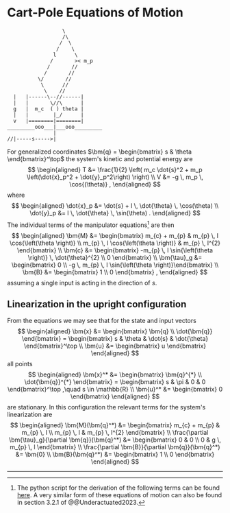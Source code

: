 # Cart-Pole Equations of Motion
```
                  \
                  /\
                 /  \
                /    \
               l      \
              /       >< m_p
             /       //
            /       //
          \/       //
           \      //
            \    //
  |   |------\--//------|
  |   |       \//\      |
  g   |  m_c  ( ) theta |
  |   |        |_/      |
  v   |========|========|
_________ooo___|___ooo_________
               |
//|-----s----->|
```
For generalized coordinates $\bm{q} = \begin{bmatrix} s & \theta \end{bmatrix}^\top$ the system's kinetic and potential energy are
$$
\begin{aligned}
	T &= \frac{1}{2} \left( m_c \dot{s}^2 + m_p \left(\dot{x}_p^2 + \dot{y}_p^2\right) \right) \\
	V &= -g \, m_p \, \cos{(\theta)} ,
\end{aligned}
$$
where
$$
\begin{aligned}
	\dot{x}_p &= \dot{s} + l \, \dot{\theta} \, \cos(\theta) \\
	\dot{y}_p &= l \, \dot{\theta} \, \sin(\theta) .
\end{aligned}
$$
The individual terms of the manipulator equations[^1] are then
$$
\begin{aligned}
	\bm{M}
	&=
	\begin{bmatrix}
		m_{c} + m_{p} & m_{p} \, l \cos{\left(\theta \right)} \\
		m_{p} \, l \cos{\left(\theta \right)} & m_{p} \, l^{2}
	\end{bmatrix}
	\\
	\bm{c} &= \begin{bmatrix} -m_{p} \, l \sin{\left(\theta \right)} \, \dot{\theta}^{2} \\ 0 \end{bmatrix}
	\\
	\bm{\tau}_g &= \begin{bmatrix} 0 \\ -g \, m_{p} \, l \sin{\left(\theta \right)}\end{bmatrix}
	\\
	\bm{B} &= \begin{bmatrix}
		1 \\ 0
	\end{bmatrix} ,
\end{aligned}
$$
assuming a single input is acting in the direction of $s$.

## Linearization in the upright configuration

From the equations we may see that for the state and input vectors
$$
\begin{aligned}
\bm{x} &= \begin{bmatrix} \bm{q} \\ \dot{\bm{q}} \end{bmatrix} = \begin{bmatrix} s & \theta & \dot{s} & \dot{\theta} \end{bmatrix}^\top \\
\bm{u} &= \begin{bmatrix} u \end{bmatrix}
\end{aligned}
$$
all points
$$
\begin{aligned}
\bm{x}^* &= \begin{bmatrix} \bm{q}^{*} \\ \dot{\bm{q}}^{*} \end{bmatrix} = \begin{bmatrix} s & \pi & 0 & 0 \end{bmatrix}^\top ,\quad s \in \mathbb{R} \\
\bm{u}^* &= \begin{bmatrix} 0 \end{bmatrix}
\end{aligned}
$$
are stationary. In this configuration the relevant terms for the system's linearization are
$$
\begin{aligned}
\bm{M}(\bm{q}^*) &=	\begin{bmatrix}
	m_{c} + m_{p} & m_{p} \, l \\
	m_{p} \, l & m_{p} \, l^{2}
\end{bmatrix} \\
\frac{\partial \bm{\tau}_g}{\partial \bm{q}}(\bm{q}^*) &= \begin{bmatrix} 0 & 0 \\ 0 & g \, m_{p} \, l \end{bmatrix} \\
\frac{\partial \bm{B}}{\partial \bm{q}}(\bm{q}^*) &= \bm{0} \\
\bm{B}(\bm{q}^*) &= \begin{bmatrix}
	1 \\ 0
\end{bmatrix} 
\end{aligned}
$$

---

[^1]: The python script for the derivation of the following terms can be found [here](https://github.com/lieskjur/CartPoleEoM). A very similar form of these equations of motion can also be found in section 3.2.1 of @@Underactuated2023. 
